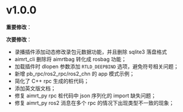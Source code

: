 # v1.0.0

**重要修改**：

**次要修改**：

- 录播插件添加动态修改录包元数据功能，并且删除 sqlite3 落盘格式
- aimrt_cli 删除将 aimrtbag 转化成 rosbag 功能；
- 加载插件时 dlopen 参数添加 `RTLD_DEEPBIND` 选项，避免符号相关问题；
- 新增 pb_rpc/ros2_rpc/ros2_chn 的 app 模式示例；
- 简化了 C++ rpc 生成的桩代码；
- 添加英文版文档；
- 修复 aimrt_py rpc 桩代码中 json 序列化的 import 缺失问题；
- 修复 aimrt_py ros2 消息在多个 rpc 的情况下出现类型不一致的现象；
